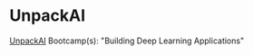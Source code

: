 # UnpackAI
[UnpackAI](http://unpackai.com/bootcamps/) Bootcamp(s): "Building Deep Learning Applications"
